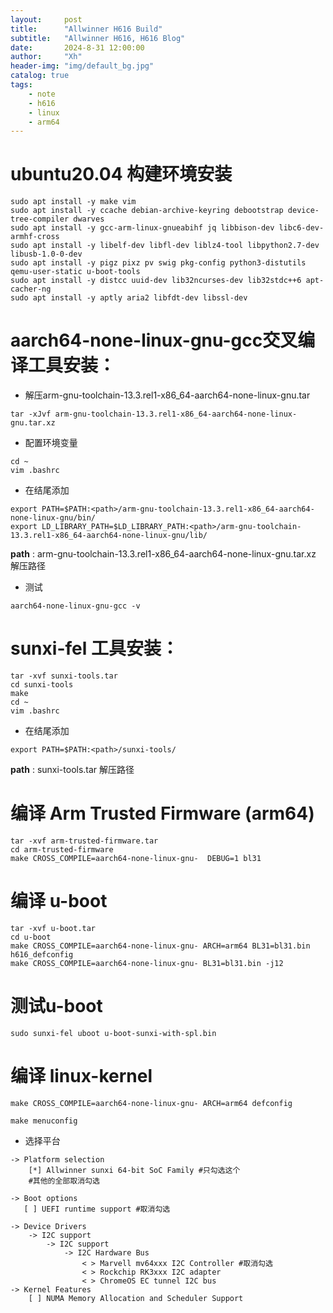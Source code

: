 ```yaml
---
layout:     post
title:      "Allwinner H616 Build"
subtitle:   "Allwinner H616, H616 Blog"
date:       2024-8-31 12:00:00
author:     "Xh"
header-img: "img/default_bg.jpg"
catalog: true
tags:
    - note
    - h616
    - linux
    - arm64
---
```

# ubuntu20.04 构建环境安装

```
sudo apt install -y make vim
sudo apt install -y ccache debian-archive-keyring debootstrap device-tree-compiler dwarves
sudo apt install -y gcc-arm-linux-gnueabihf jq libbison-dev libc6-dev-armhf-cross
sudo apt install -y libelf-dev libfl-dev liblz4-tool libpython2.7-dev libusb-1.0-0-dev
sudo apt install -y pigz pixz pv swig pkg-config python3-distutils qemu-user-static u-boot-tools
sudo apt install -y distcc uuid-dev lib32ncurses-dev lib32stdc++6 apt-cacher-ng
sudo apt install -y aptly aria2 libfdt-dev libssl-dev
```

#  aarch64-none-linux-gnu-gcc交叉编译工具安装：

- 解压arm-gnu-toolchain-13.3.rel1-x86_64-aarch64-none-linux-gnu.tar
   
```
tar -xJvf arm-gnu-toolchain-13.3.rel1-x86_64-aarch64-none-linux-gnu.tar.xz
```

- 配置环境变量
   
```
cd ~
vim .bashrc
```

- 在结尾添加

```
export PATH=$PATH:<path>/arm-gnu-toolchain-13.3.rel1-x86_64-aarch64-none-linux-gnu/bin/
export LD_LIBRARY_PATH=$LD_LIBRARY_PATH:<path>/arm-gnu-toolchain-13.3.rel1-x86_64-aarch64-none-linux-gnu/lib/
```
**path** : arm-gnu-toolchain-13.3.rel1-x86_64-aarch64-none-linux-gnu.tar.xz 解压路径

- 测试
  
```
aarch64-none-linux-gnu-gcc -v
```
# sunxi-fel 工具安装：

```
tar -xvf sunxi-tools.tar
cd sunxi-tools
make
cd ~
vim .bashrc
```

- 在结尾添加

```
export PATH=$PATH:<path>/sunxi-tools/
```

**path** : sunxi-tools.tar 解压路径

# 编译 Arm Trusted Firmware (arm64)

```
tar -xvf arm-trusted-firmware.tar
cd arm-trusted-firmware
make CROSS_COMPILE=aarch64-none-linux-gnu-  DEBUG=1 bl31
```

# 编译 u-boot

```
tar -xvf u-boot.tar
cd u-boot
make CROSS_COMPILE=aarch64-none-linux-gnu- ARCH=arm64 BL31=bl31.bin h616_defconfig
make CROSS_COMPILE=aarch64-none-linux-gnu- BL31=bl31.bin -j12
```

# 测试u-boot

```
sudo sunxi-fel uboot u-boot-sunxi-with-spl.bin
```

# 编译 linux-kernel

```
make CROSS_COMPILE=aarch64-none-linux-gnu- ARCH=arm64 defconfig

make menuconfig 

```

* 选择平台

```
-> Platform selection
    [*] Allwinner sunxi 64-bit SoC Family #只勾选这个
    #其他的全部取消勾选

-> Boot options 
   [ ] UEFI runtime support #取消勾选

-> Device Drivers
    -> I2C support
        -> I2C support 
            -> I2C Hardware Bus 
                < > Marvell mv64xxx I2C Controller #取消勾选
                < > Rockchip RK3xxx I2C adapter
                < > ChromeOS EC tunnel I2C bus
-> Kernel Features
    [ ] NUMA Memory Allocation and Scheduler Support 
```
